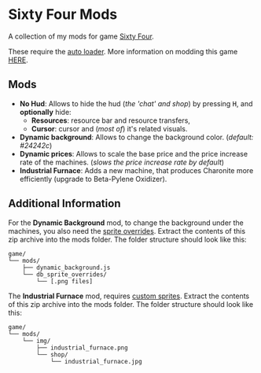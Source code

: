 # Sixty Four Mods

A collection of my mods for game [Sixty Four](https://store.steampowered.com/app/2659900/Sixty_Four/).

These require the [auto loader](https://gist.github.com/NamelessCoder/26be6b5db7480de09f9dfb9e80dee3fe#file-autoloader-js).
More information on modding this game [HERE](https://sixtyfour.game-vault.net/wiki/Modding:Index).

## Mods

- **No Hud**: Allows to hide the hud (_the 'chat' and shop_) by pressing <kbd>H</kbd>, and **optionally** hide:
  - **Resources**: resource bar and resource transfers,
  - **Cursor**: cursor and (_most of_) it's related visuals.
- **Dynamic background**: Allows to change the background color. (_default: #24242c_)
- **Dynamic prices**: Allows to scale the base price and the price increase rate of the machines. (_slows the price increase rate by default_)
- **Industrial Furnace**: Adds a new machine, that produces Charonite more efficiently (upgrade to Beta-Pylene Oxidizer).

## Additional Information

For the **Dynamic Background** mod, to change the background under the machines, you also need the [sprite overrides](https://github.com/RafalBerezin/Sixty_Four_Mods/blob/master/dynamic_background_sprite_overrides.zip).
Extract the contents of this zip archive into the mods folder.
The folder structure should look like this:

```
game/
└── mods/
    ├── dynamic_background.js
    └── db_sprite_overrides/
        └── [.png files]
```

The **Industrial Furnace** mod, requires [custom sprites](https://github.com/RafalBerezin/Sixty_Four_Mods/blob/master/industrial_furnace_sprites.zip).
Extract the contents of this zip archive into the mods folder.
The folder structure should look like this:

```
game/
└── mods/
    └── img/
        ├── industrial_furnace.png
        └── shop/
            └── industrial_furnace.jpg
```

